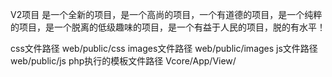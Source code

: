    V2项目 是一个全新的项目，是一个高尚的项目，一个有道德的项目，是一个纯粹的项目，是一个脱离的低级趣味的项目，是一个有益于人民的项目，脱的有水平！

   css文件路径 web/public/css
   images文件路径 web/public/images
   js文件路径 web/public/js
   php执行的模板文件路径 Vcore/App/View/
